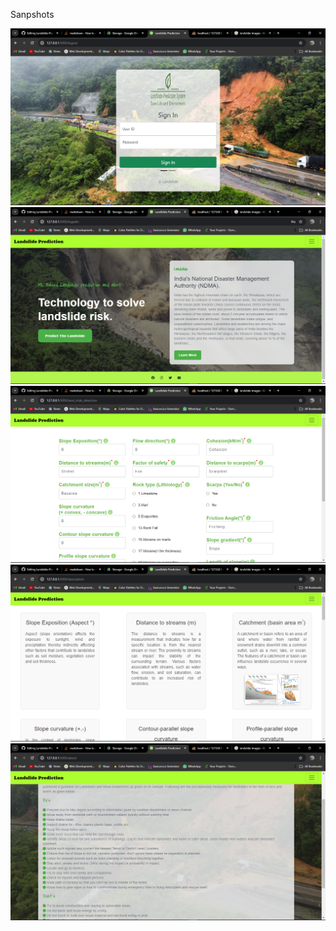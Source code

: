Sanpshots
<br />

![alt text](https://github.com/Avadhut2003/Landslide-Prediction/blob/main/Images/Screenshot%20(68).png?raw=true)
<br />
![alt text](https://github.com/Avadhut2003/Landslide-Prediction/blob/main/Images/Screenshot%20(69).png?raw=true)
<br />
![alt text](https://github.com/Avadhut2003/Landslide-Prediction/blob/main/Images/Screenshot%20(70).png?raw=true)
<br />
![alt text](https://github.com/Avadhut2003/Landslide-Prediction/blob/main/Images/Screenshot%20(71).png?raw=true)
<br />
![alt text](https://github.com/Avadhut2003/Landslide-Prediction/blob/main/Images/Screenshot%20(72).png?raw=true)
